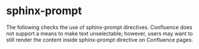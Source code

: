 # sphinx-prompt

The following checks the use of sphinx-prompt directives. Confluence does
not support a means to make text unselectable; however, users may want to
still render the content inside sphinx-prompt directive on Confluence
pages.
